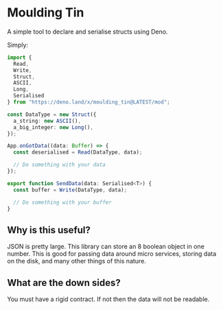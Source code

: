 # Moulding Tin

A simple tool to declare and serialise structs using Deno.

Simply:

```TypeScript
import {
  Read,
  Write,
  Struct,
  ASCII,
  Long,
  Serialised
} from "https://deno.land/x/moulding_tin@LATEST/mod";

const DataType = new Struct({
  a_string: new ASCII(),
  a_big_integer: new Long(),
});

App.onGotData((data: Buffer) => {
  const deserialised = Read(DataType, data);

  // Do something with your data
});

export function SendData(data: Serialised<T>) {
  const buffer = Write(DataType, data);

  // Do something with your buffer
}
```

## Why is this useful?

JSON is pretty large. This library can store an 8 boolean object in one number. This is good for passing data around micro services, storing data on the disk, and many other things of this nature.

## What are the down sides?

You must have a rigid contract. If not then the data will not be readable.
